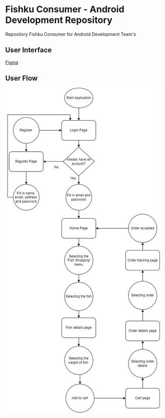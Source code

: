 # Fishku Consumer - Android Development Repository

Repository Fishku Consumer for Android Development Team's

## User Interface
[Figma](https://www.figma.com/file/zw1PcImhnitHGJJzz3kz1u/FI%24HKU-APP)

## User Flow
![User Flow](https://raw.githubusercontent.com/fishku-id/.github/master/pictures/User-Flow.jpg)
